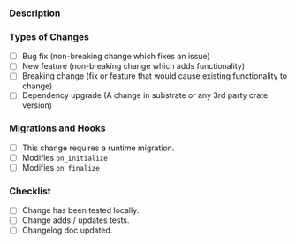 ### Description
<!-- Describe what change this PR is implementing -->

### Types of Changes
<!--- What types of changes does your code introduce? -->
- [ ] Bug fix (non-breaking change which fixes an issue)
- [ ] New feature (non-breaking change which adds functionality)
- [ ] Breaking change (fix or feature that would cause existing functionality to change)
- [ ] Dependency upgrade (A change in substrate or any 3rd party crate version)

### Migrations and Hooks
<!--- Check the following box with an x if the following applies: -->
- [ ] This change requires a runtime migration.
- [ ] Modifies `on_initialize`
- [ ] Modifies `on_finalize`

### Checklist
<!--- All boxes need to be checked. Follow this checklist before requiring PR review -->
- [ ] Change has been tested locally.
- [ ] Change adds / updates tests.
- [ ] Changelog doc updated.

